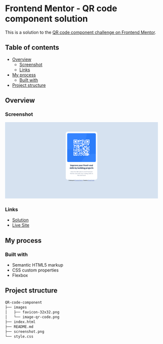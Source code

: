 # Frontend Mentor - QR code component solution

This is a solution to the [QR code component challenge on Frontend Mentor](https://www.frontendmentor.io/challenges/qr-code-component-iux_sIO_H).

## Table of contents

- [Overview](#overview)
  - [Screenshot](#screenshot)
  - [Links](#links)
- [My process](#my-process)
  - [Built with](#built-with)
- [Project structure](#project-structure)

## Overview

### Screenshot

![](./screenshot.png)

### Links

- [Solution](https://github.com/nerdy-guy/QR-code-component)
- [Live Site](https://nerdy-guy.github.io/QR-code-component/)

## My process

### Built with

- Semantic HTML5 markup
- CSS custom properties
- Flexbox

## Project structure

```
QR-code-component
├── images
│   ├── favicon-32x32.png
│   └── image-qr-code.png
├── index.html
├── README.md
├── screenshot.png
└── style.css
```
